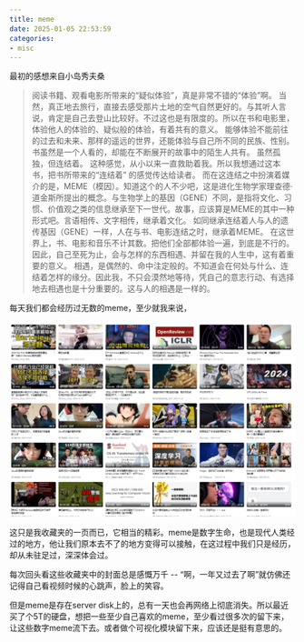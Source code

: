 ```yaml
---
title: meme
date: 2025-01-05 22:53:59
categories:
- misc
---
```


最初的感想来自小岛秀夫桑
> 阅读书籍、观看电影所带来的“疑似体验”，真是非常不错的“体验”啊。
当然，真正地去旅行，直接去感受那片土地的空气自然更好的。与其听人言说，肯定是自己去登山比较好。不过这也是有限度的。所以在书和电影里，体验他人的体验的、疑似般的体验，有着共有的意义。
能够体验不能前往的过去和未来、那样的遥远的世界，还能体验与自己所不同的民族、性别。书虽然是一个人看的，却能在不断展开的故事中的陌生人共有。
虽然孤独，但连结着。
这种感觉，从小以来一直救助着我。所以我想通过这本书，把书所带来的“连结着” 的感觉传达给读者。
而在这连结之中扮演着媒介的是，MEME（模因）。知道这个的人不少吧，这是进化生物学家理查德·道金斯所提出的概念。与生物学上的基因（GENE）不同，是指将文化、习惯、价值观之类的信息继承至下一世代。故事，应该算是MEME的其中一种形式吧。言语相传、文字相传，继承着文化。
如同继承连结着人与人的遗传基因（GENE）一样，人在与书、电影连结之时，继承着MEME。
在这世界上，书、电影和音乐不计其数。把他们全部都体验一遍，到底是不行的。因此，自己至死为止，会与怎样的东西相遇、并留在我的人生中，这有着重要的意义。
相遇，是偶然的、命中注定般的。不知道会在何处与什么、连结着怎样的缘分。因此我，不只会漠然地等待，凭自己的意志行动、有选择地去相遇也是十分重要的。这与人的相遇是一样的。


每天我们都会经历过无数的meme，至少就我来说，

![alt text](./meme/image.png)

这只是我收藏夹的一页而已，它相当的精彩。meme是数字生命，也是现代人类经过的地方，他让我们原本去不了的地方变得可以接触，在这过程中我们只是经历，却从未驻足过，深深体会过。

每次回头看这些收藏夹中的封面总是感慨万千 -- “啊，一年又过去了啊”就仿佛还记得自己看视频时候的心跳声，脸上的笑容。

但是meme是存在server disk上的，总有一天也会再网络上彻底消失。所以最近买了个5T的硬盘，想把一些至少自己喜欢的meme，至少看过很多次的留下来，让这些数字meme流下去。或者做个可视化模块留下来，应该还是挺有意思的。
